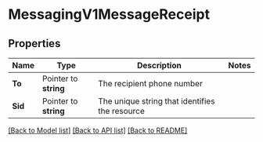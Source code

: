 # MessagingV1MessageReceipt

## Properties

Name | Type | Description | Notes
------------ | ------------- | ------------- | -------------
**To** | Pointer to **string** | The recipient phone number |
**Sid** | Pointer to **string** | The unique string that identifies the resource |

[[Back to Model list]](../README.md#documentation-for-models) [[Back to API list]](../README.md#documentation-for-api-endpoints) [[Back to README]](../README.md)



